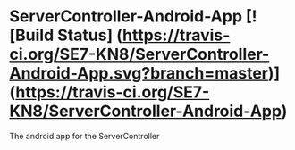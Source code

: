 # ServerController-Android-App [![Build Status] (https://travis-ci.org/SE7-KN8/ServerController-Android-App.svg?branch=master)] (https://travis-ci.org/SE7-KN8/ServerController-Android-App)

The android app for the ServerController

